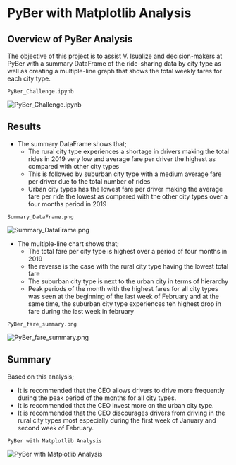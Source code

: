 # PyBer with Matplotlib Analysis 
## Overview of PyBer Analysis
The objective of this project is to assist V. Isualize and decision-makers at PyBer with  a summary DataFrame of the ride-sharing data by city type as well as creating a multiple-line graph that shows the total weekly fares for each city type.

`PyBer_Challenge.ipynb`

![PyBer_Challenge.ipynb](https://github.com/charleside2001/PyBer_Analysis/blob/main/PyBer_Challenge.ipynb)
 
## Results
  * The summary DataFrame shows that;
    * The rural city type experiences a shortage in drivers making the total rides in 2019 very low and average fare per driver the highest as compared with other city types
    * This is followed by suburban city type with a medium average fare per driver due to the total number of rides
    * Urban city types has the lowest fare per driver making the average fare per ride the lowest as compared with the other city types over a four months period in 2019
  
  `Summary_DataFrame.png` 
  
  ![Summary_DataFrame.png](https://github.com/charleside2001/PyBer_Analysis/blob/main/analysis/Summary_DataFrame.png) 

 * The multiple-line chart shows that;
    * The total fare per city type is highest over a period of four months in 2019
    * the reverse is the case with the rural city type having the lowest total fare 
    * The suburban city type is next to the urban city in terms of hierarchy
    * Peak periods of the month with the highest fares for all city types was seen at the beginning of the last week of February and at the same time, the suburban city type experiences teh highest drop in fare during the last week in february
 
 
  
  `PyBer_fare_summary.png` 
  
  ![PyBer_fare_summary.png](https://github.com/charleside2001/PyBer_Analysis/blob/main/analysis/PyBer_fare_summary.png)

 ## Summary
Based on this analysis;   
* It is recommended that the CEO allows drivers to drive more frequently during the peak period of the months for all city types.
* It is recommended that the CEO invest more on the urban city type.
* It is recommended that the CEO discourages drivers from driving in the rural city types most especially during the first week of January and second week of February. 

`PyBer with Matplotlib Analysis`

![`PyBer with Matplotlib Analysis`](https://github.com/charleside2001/PyBer_Analysis.git)

 